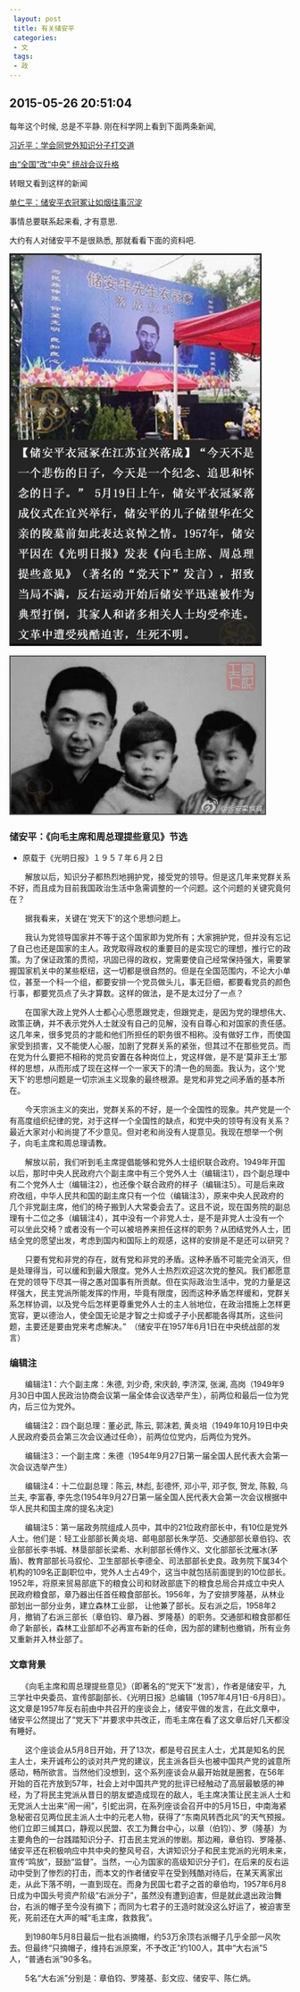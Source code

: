 ```yaml
---
 layout: post
 title: 有关储安平
 categories:
 - 文
 tags:
 - 政
---
```


## 2015-05-26 20:51:04

每年这个时候, 总是不平静. 刚在科学网上看到下面两条新闻,

[习近平：学会同党外知识分子打交道](http://news.sciencenet.cn/htmlnews/2015/5/319314.shtm)

[由“全国”改“中央” 统战会议升格](http://news.sciencenet.cn/htmlnews/2015/5/319313.shtm)

转眼又看到这样的新闻

[单仁平：储安平衣冠冢让如烟往事沉淀](http://news.sina.com.cn/pl/2015-05-22/070631863043.shtml)

事情总要联系起来看, 才有意思.

大约有人对储安平不是很熟悉, 那就看看下面的资料吧.

![](/pic/储安平-1.jpg)

![](/pic/储安平-2.jpg)

### 储安平：《向毛主席和周总理提些意见》节选

- 原载于《光明日报》１９５７年６月２日

　　解放以后，知识分子都热烈地拥护党，接受党的领导。但是这几年来党群关系不好，而且成为目前我国政治生活中急需调整的一个问题。这个问题的关键究竟何在？

　　据我看来，关键在‘党天下’的这个思想问题上。

　　我认为党领导国家并不等于这个国家即为党所有；大家拥护党，但并没有忘记了自己也还是国家的主人。政党取得政权的重要目的是实现它的理想，推行它的政策。为了保证政策的贯彻，巩固已得的政权，党需要使自己经常保持强大，需要掌握国家机关中的某些枢纽，这一切都是很自然的。但是在全国范围内，不论大小单位，甚至一个科一个组，都要安排一个党员做头儿，事无巨细，都要看党员的颜色行事，都要党员点了头才算数。这样的做法，是不是太过分了一点？

　　在国家大政上党外人士都心心愿愿跟党走，但跟党走，是因为党的理想伟大、政策正确，并不表示党外人士就没有自己的见解，没有自尊心和对国家的责任感。这几年来，很多党员的才能和他们所担任的职务很不相称。没有做好工作，而使国家受到损害，又不能使人心服，加剧了党群关系的紧张，但其过不在那些党员。而在党为什么要把不相称的党员安置在各种岗位上，党这样做，是不是‘莫非王土’那样的思想，从而形成了现在这样一个一家天下的清一色的局面。我认为，这个‘党天下’的思想问题是一切宗派主义现象的最终根源。是党和非党之间矛盾的基本所在。

　　今天宗派主义的突出，党群关系的不好，是一个全国性的现象。共产党是一个有高度组织纪律的党，对于这样一个全国性的缺点，和党中央的领导有没有关系？最近大家对小和尚提了不少意见。但对老和尚没有人提意见。我现在想举一个例子，向毛主席和周总理请教。

　　解放以前，我们听到毛主席提倡能够和党外人士组织联合政府。1949年开国以后，那时中央人民政府六个副主席中有三个党外人士（编辑注1），四个副总理中有二个党外人士（编辑注2），也还像个联合政府的样子（编辑注5）。可是后来政府改组，中华人民共和国的副主席只有一个位（编辑注3），原来中央人民政府的几个非党副主席，他们的椅子搬到人大常委会去了。这且不说，现在国务院的副总理有十二位之多（编辑注4），其中没有一个非党人士，是不是非党人士没有一个可以坐此交椅？或者没有一个可以被培养来担任这样的职务？从团结党外人士，团结全党的愿望出发，考虑到国内和国际上的观感，这样的安排是不是还可以研究？

　　只要有党和非党的存在，就有党和非党的矛盾。这种矛盾不可能完全消灭，但是处理得当，可以缓和到最大限度。党外人士热烈欢迎这次党的整风。我们都愿意在党的领导下尽其一得之愚对国事有所贡献。但在实际政治生活中，党的力量是这样强大，民主党派所能发挥的作用，毕竟有限度，因而这种矛盾怎样缓和，党群关系怎样协调，以及党今后怎样更尊重党外人士的主人翁地位，在政治措施上怎样更宽容，更以德治人，使全国无论是才智之士抑或孑孑小民都能各得其所，这些问题，主要还是要由党来考虑解决。”　（储安平在1957年6月1日在中央统战部的发言）

### 编辑注

　　编辑注1：六个副主席：朱德, 刘少奇, 宋庆龄, 李济深, 张澜, 高岗（1949年9月30日中国人民政治协商会议第一届全体会议选举产生），前两位和最后一位为党内，后三位为党外。

　　编辑注2：四个副总理：董必武, 陈云, 郭沫若, 黄炎培（1949年10月19日中央人民政府委员会第三次会议通过任命），前两位位党内，后两位为党外。

　　编辑注3：一个副主席：朱德（1954年9月27日第一届全国人民代表大会第一次会议选举产生）

　　编辑注4：十二位副总理：陈云, 林彪, 彭德怀, 邓小平, 邓子恢, 贺龙, 陈毅, 乌兰夫, 李富春, 李先念(1954年9月27日第一届全国人民代表大会第一次会议根据中华人民共和国主席的提名决定)

　　编辑注5：第一届政务院组成人员中，其中的21位政府部长中，有10位是党外人士。他们是：轻工业部部长黄炎培、邮电部部长朱学范、交通部部长章伯钧、农业部部长李书城、林垦部部长梁希、水利部部长傅作义、文化部部长沈雁冰(茅盾)、教育部部长马叙伦、卫生部部长李德全、司法部部长史良。政务院下属34个机构的109名正副职位中，党外人士占49个，这当中就包括前面提到的10位部长。1952年，将原来贸易部底下的粮食公司和财政部底下的粮食总局合并成立中央人民政府粮食部，章乃器出任首任粮食部部长。1956年，为了安排罗隆基，从林业部划出一部分业务，建立森林工业部， 让他兼了部长。反右派之后，1958年2月，撤销了右派三部长（章伯钧、章乃器、罗隆基）的职务。交通部和粮食部都任命了新部长，森林工业部却不必再宣布新的任命，因为部的建制也撤销，所有业务又重新并入林业部了。

### 文章背景

　　《向毛主席和周总理提些意见》（即著名的“党天下”发言），作者是储安平，九三学社中央委员、宣传部副部长、《光明日报》总编辑（1957年4月1日-6月8日）。这文章是1957年反右前由中共召开的座谈会上，储安平做的发言，在此文章中，储安平公然提出了“党天下”并要求中共改正，而毛主席在看了这文章后好几天都没有睡好。

　　这个座谈会从5月8日开始，开了13次，都是号召民主人士，尤其是知名的民主人士，来开诚布公的谈对共产党的建议，民主派各巨头也被中国共产党的诚意所感动，畅所欲言。当然他们没想到，这个系列座谈会从最开始就是圈套，在56年开始的百花齐放到57年，社会上对中国共产党的批评已经触动了高层最敏感的神经，为了将民主党派从昔日的朋友塑造成现在的敌人，毛主席决策让民主派人士和无党派人士出来“闹一闹”，引蛇出洞，在系列座谈会召开中的5月15日，中南海紧急秘密召见两位民主派人士中的元老人物，获得了“东南风转西北风”的天气预报。他们立即三缄其口，静观以民盟、农工为舞台中心，以章（伯钧）、罗（隆基）为主要角色的一台践踏知识分子、打击民主党派的惨剧。那边厢，章伯钧、罗隆基、储安平还在积极响应中共中央的整风号召，大讲知识分子和民主党派的光明未来，宣传“鸣放”，鼓励“监督”。当然，一心为国家的高级知识分子们，在后来的反右运动中受到了惨烈的打击，而本文的作者储安平在受到残酷对待后，在某天离家出走，从此下落不明，一直到现在。而身为民国七君子之首的章伯均，1957年6月8日成为中国头号资产阶级“右派分子”，虽然没有遭到迫害，但是就此退出政治舞台，右派的帽子至今没有摘下；而同为七君子的王造时就没这么好运了，被迫害至死，死前还在大声的喊“毛主席，救救我”。

　　到1980年5月8日最后一批右派摘帽，约53万余顶右派帽子几乎全部一风吹去。但最终“只摘帽子，维持右派原案，不予改正”约100人，其中“大右派”5人，“普通右派”90多名。

　　5名“大右派”分别是：章伯钧、罗隆基、彭文应、储安平、陈仁炳。

